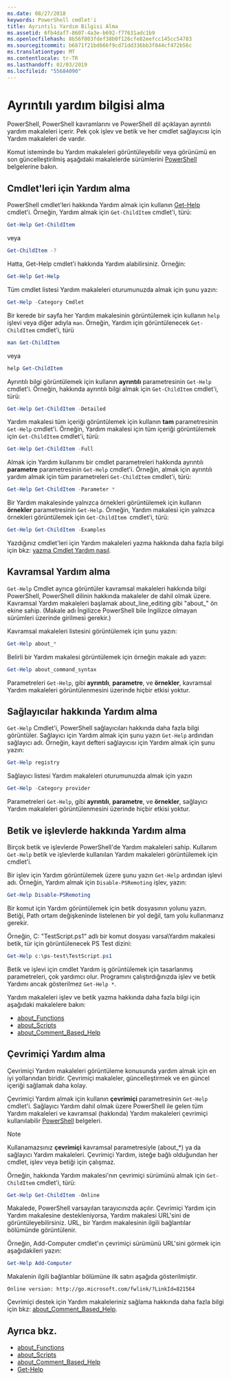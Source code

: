 ```yaml
---
ms.date: 08/27/2018
keywords: PowerShell cmdlet'i
title: Ayrıntılı Yardım Bilgisi Alma
ms.assetid: 6fb4daf7-8607-4a3e-b692-f77631adc1b9
ms.openlocfilehash: 8b56f003fdef38b0f126cfe82eefcc145cc54783
ms.sourcegitcommit: b6871f21bd666f9cd71dd336bb3f844cf472b56c
ms.translationtype: MT
ms.contentlocale: tr-TR
ms.lasthandoff: 02/03/2019
ms.locfileid: "55684090"
---
```

# <a name="getting-detailed-help-information"></a>Ayrıntılı yardım bilgisi alma

PowerShell, PowerShell kavramlarını ve PowerShell dil açıklayan ayrıntılı yardım makaleleri içerir. Pek çok işlev ve betik ve her cmdlet sağlayıcısı için Yardım makaleleri de vardır.

Komut isteminde bu Yardım makaleleri görüntüleyebilir veya görünümü en son güncelleştirilmiş aşağıdaki makalelerde sürümlerini [PowerShell](/powershell/scripting/overview) belgelerine bakın.

## <a name="getting-help-for-cmdlets"></a>Cmdlet'leri için Yardım alma

PowerShell cmdlet'leri hakkında Yardım almak için kullanın [Get-Help](/powershell/module/microsoft.powershell.core/Get-Help) cmdlet'i. Örneğin, Yardım almak için `Get-ChildItem` cmdlet'i, türü:

```powershell
Get-Help Get-ChildItem
```

veya

```powershell
Get-ChildItem -?
```

Hatta, Get-Help cmdlet'i hakkında Yardım alabilirsiniz. Örneğin:

```powershell
Get-Help Get-Help
```

Tüm cmdlet listesi Yardım makaleleri oturumunuzda almak için şunu yazın:

```powershell
Get-Help -Category Cmdlet
```

Bir kerede bir sayfa her Yardım makalesinin görüntülemek için kullanın `help` işlevi veya diğer adıyla `man`.
Örneğin, Yardım için görüntülenecek `Get-ChildItem` cmdlet'i, türü

```powershell
man Get-ChildItem
```

veya

```powershell
help Get-ChildItem
```

Ayrıntılı bilgi görüntülemek için kullanın **ayrıntılı** parametresinin `Get-Help` cmdlet'i. Örneğin, hakkında ayrıntılı bilgi almak için `Get-ChildItem` cmdlet'i, türü:

```powershell
Get-Help Get-ChildItem -Detailed
```

Yardım makalesi tüm içeriği görüntülemek için kullanın **tam** parametresinin `Get-Help` cmdlet'i. Örneğin, Yardım makalesi için tüm içeriği görüntülemek için `Get-ChildItem` cmdlet'i, türü:

```powershell
Get-Help Get-ChildItem -Full
```

Almak için Yardım kullanımı bir cmdlet parametreleri hakkında ayrıntılı **parametre** parametresinin `Get-Help` cmdlet'i. Örneğin, almak için ayrıntılı yardım almak için tüm parametreleri `Get-ChildItem` cmdlet'i, türü:

```powershell
Get-Help Get-ChildItem -Parameter *
```

Bir Yardım makalesinde yalnızca örnekleri görüntülemek için kullanın **örnekler** parametresinin `Get-Help`.
Örneğin, Yardım makalesi için yalnızca örnekleri görüntülemek için `Get-ChildItem `cmdlet'i, türü:

```powershell
Get-Help Get-ChildItem -Examples
```

Yazdığınız cmdlet'leri için Yardım makaleleri yazma hakkında daha fazla bilgi için bkz: [yazma Cmdlet Yardım nasıl](/powershell/developer/help/writing-help-for-windows-powershell-cmdlets).

## <a name="getting-conceptual-help"></a>Kavramsal Yardım alma

`Get-Help` Cmdlet ayrıca görüntüler kavramsal makaleleri hakkında bilgi PowerShell, PowerShell dilinin hakkında makaleler de dahil olmak üzere. Kavramsal Yardım makaleleri başlamak about_line_editing gibi "about_" ön ekine sahip. (Makale adı İngilizce PowerShell bile İngilizce olmayan sürümleri üzerinde girilmesi gerekir.)

Kavramsal makaleleri listesini görüntülemek için şunu yazın:

```powershell
Get-Help about_*
```

Belirli bir Yardım makalesi görüntülemek için örneğin makale adı yazın:

```powershell
Get-Help about_command_syntax
```

Parametreleri `Get-Help`, gibi **ayrıntılı**, **parametre**, ve **örnekler**, kavramsal Yardım makaleleri görüntülenmesini üzerinde hiçbir etkisi yoktur.

## <a name="getting-help-about-providers"></a>Sağlayıcılar hakkında Yardım alma

`Get-Help` Cmdlet'i, PowerShell sağlayıcıları hakkında daha fazla bilgi görüntüler. Sağlayıcı için Yardım almak için şunu yazın `Get-Help` ardından sağlayıcı adı. Örneğin, kayıt defteri sağlayıcısı için Yardım almak için şunu yazın:

```powershell
Get-Help registry
```

Sağlayıcı listesi Yardım makaleleri oturumunuzda almak için yazın

```powershell
Get-Help -Category provider
```

Parametreleri `Get-Help`, gibi **ayrıntılı**, **parametre**, ve **örnekler**, sağlayıcı Yardım makaleleri görüntülenmesini üzerinde hiçbir etkisi yoktur.

## <a name="getting-help-about-scripts-and-functions"></a>Betik ve işlevlerde hakkında Yardım alma

Birçok betik ve işlevlerde PowerShell'de Yardım makaleleri sahip. Kullanım `Get-Help` betik ve işlevlerde kullanılan Yardım makaleleri görüntülemek için cmdlet'i.

Bir işlev için Yardım görüntülemek üzere şunu yazın `Get-Help` ardından işlevi adı. Örneğin, Yardım almak için `Disable-PSRemoting` işlev, yazın:

```powershell
Get-Help Disable-PSRemoting
```

Bir komut için Yardım görüntülemek için betik dosyasının yolunu yazın. Betiği, Path ortam değişkeninde listelenen bir yol değil, tam yolu kullanmanız gerekir.

Örneğin, C: "TestScript.ps1" adlı bir komut dosyası varsa\\Yardım makalesi betik, tür için görüntülenecek PS Test dizini:

```powershell
Get-Help c:\ps-test\TestScript.ps1
```

Betik ve işlevi için cmdlet Yardım iş görüntülemek için tasarlanmış parametreleri, çok yardımcı olur. Programını çalıştırdığınızda işlev ve betik Yardımı ancak gösterilmez `Get-Help *`.

Yardım makaleleri işlev ve betik yazma hakkında daha fazla bilgi için aşağıdaki makalelere bakın:

- [about_Functions](/powershell/module/microsoft.powershell.core/about/about_functions)
- [about_Scripts](/powershell/module/microsoft.powershell.core/about/about_scripts)
- [about_Comment_Based_Help](/powershell/module/microsoft.powershell.core/about/about_comment_based_help)

## <a name="getting-help-online"></a>Çevrimiçi Yardım alma

Çevrimiçi Yardım makaleleri görüntüleme konusunda yardım almak için en iyi yollarından biridir. Çevrimiçi makaleler, güncelleştirmek ve en güncel içeriği sağlamak daha kolay.

Çevrimiçi Yardım almak için kullanın **çevrimiçi** parametresinin `Get-Help` cmdlet'i. Sağlayıcı Yardım dahil olmak üzere PowerShell ile gelen tüm Yardım makaleleri ve kavramsal (hakkında) Yardım makaleleri çevrimiçi kullanılabilir [PowerShell](/powershell/scripting/powershell-scripting) belgeleri.

> [!NOTE]
> Kullanamazsınız **çevrimiçi** kavramsal parametresiyle (about_\*) ya da sağlayıcı Yardım makaleleri.
> Çevrimiçi Yardım, isteğe bağlı olduğundan her cmdlet, işlev veya betiği için çalışmaz.

Örneğin, hakkında Yardım makalesi'nın çevrimiçi sürümünü almak için `Get-ChildItem` cmdlet'i, türü:

```powershell
Get-Help Get-ChildItem -Online
```

Makalede, PowerShell varsayılan tarayıcınızda açılır. Çevrimiçi Yardım için Yardım makalesine destekleniyorsa, Yardım makalesi URL'sini de görüntüleyebilirsiniz. URL, bir Yardım makalesinin ilgili bağlantılar bölümünde görüntülenir.

Örneğin, Add-Computer cmdlet'ın çevrimiçi sürümünü URL'sini görmek için aşağıdakileri yazın:

```powershell
Get-Help Add-Computer
```

Makalenin ilgili bağlantılar bölümüne ilk satırı aşağıda gösterilmiştir.

```Output
Online version: http://go.microsoft.com/fwlink/?LinkId=821564
```

Çevrimiçi destek için Yardım makaleleriniz sağlama hakkında daha fazla bilgi için bkz: [about_Comment_Based_Help](/powershell/module/microsoft.powershell.core/about/about_comment_based_help).

## <a name="see-also"></a>Ayrıca bkz.

- [about_Functions](/powershell/module/microsoft.powershell.core/about/about_functions)
- [about_Scripts](/powershell/module/microsoft.powershell.core/about/about_scripts)
- [about_Comment_Based_Help](/powershell/module/microsoft.powershell.core/about/about_comment_based_help)
- [Get-Help](/powershell/module/microsoft.powershell.core/get-help)
